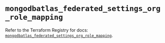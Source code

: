 # `mongodbatlas_federated_settings_org_role_mapping`

Refer to the Terraform Registry for docs: [`mongodbatlas_federated_settings_org_role_mapping`](https://registry.terraform.io/providers/mongodb/mongodbatlas/1.26.0/docs/resources/federated_settings_org_role_mapping).
